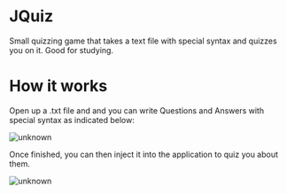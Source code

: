 # JQuiz
Small quizzing game that takes a text file with special syntax and quizzes you on it. Good for studying.

# How it works
Open up a .txt file and and you can write Questions and Answers with special syntax as indicated below:

![unknown](https://user-images.githubusercontent.com/71935713/123211387-15daa680-d4cc-11eb-8836-ffd8e593e7bd.png)

Once finished, you can then inject it into the application to quiz you about them.

![unknown](https://user-images.githubusercontent.com/71935713/123211613-59cdab80-d4cc-11eb-952b-0a6faf6cf795.png)

